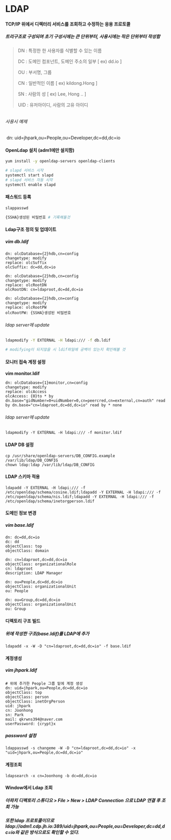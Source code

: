 # LDAP

#### TCP/IP 위에서 디렉터리 서비스를 조회하고 수정하는 응용 프로토콜

##### 트리구조로 구성되며 초기 구성시에는 큰 단위부터, 사용시에는 작은 단위부터 작성함

> DN :  특정한 한 사용자를 식별할 수 있는 이름 
>
> DC : 도메인 컴포넌트, 도메인 주소의 일부 [ ex) dd.io ]
>
> OU : 부서명, 그룹
>
> CN : 일반적인 이름 [ ex) kildong.Hong ]
>
> SN : 사람의 성 [ ex) Lee, Hong .. ]
>
> UID :  유저아이디,  사람의 고유 아이디
>

######  

###### 사용시 예제

​	dn: uid=jhpark,ou=People,ou=Developer,dc=dd,dc=io



#### OpenLdap 설치 (adm1에만 설치함)

```bash
yum install -y openldap-servers openldap-clients
```

```bash
# slapd 서비스 시작
systemctl start slapd
# slapd 서비스 자동 시작
systemctl enable slapd
```



#### 패스워드 등록

```bash
slappasswd

{SSHA}생성된 비밀번호 # 기록해둘것
```



#### Ldap구조 정의 및 업데이트

##### vim db.ldif

```
dn: olcDatabase={2}hdb,cn=config
changetype: modify
replace: olcSuffix
olcSuffix: dc=dd,dc=io
 
dn: olcDatabase={2}hdb,cn=config
changetype: modify
replace: olcRootDN
olcRootDN: cn=ldaproot,dc=dd,dc=io
 
dn: olcDatabase={2}hdb,cn=config
changetype: modify
replace: olcRootPW
olcRootPW: {SSHA}생성된 비밀번호
```

###### ldap server에 update

```bash
ldapmodify -Y EXTERNAL -H ldapi:/// -f db.ldif

# modifying이 되지않을 시 ldif파일에 공백이 있는지 확인해볼 것
```



#### 모니터 접속 계정 설정

**vim monitor.ldif**

```
dn: olcDatabase={1}monitor,cn=config
changetype: modify
replace: olcAccess
olcAccess: {0}to * by dn.base="gidNumber=0+uidNumber=0,cn=peercred,cn=external,cn=auth" read by dn.base="cn=ldaproot,dc=dd,dc=io" read by * none
```

###### ldap server에 update

```
ldapmodify -Y EXTERNAL -H ldapi:/// -f monitor.ldif
```



#### LDAP DB 설정

```
cp /usr/share/openldap-servers/DB_CONFIG.example /var/lib/ldap/DB_CONFIG
chown ldap:ldap /var/lib/ldap/DB_CONFIG
```



#### LDAP 스키마 적용

```
ldapadd -Y EXTERNAL -H ldapi:/// -f /etc/openldap/schema/cosine.ldif;ldapadd -Y EXTERNAL -H ldapi:/// -f /etc/openldap/schema/nis.ldif;ldapadd -Y EXTERNAL -H ldapi:/// -f /etc/openldap/schema/inetorgperson.ldif
```



#### 도메인 정보 변경

##### vim base.ldif

```
dn: dc=dd,dc=io
dc: dd
objectClass: top
objectClass: domain
 
dn: cn=ldaproot,dc=dd,dc=io
objectClass: organizationalRole
cn: ldaproot
description: LDAP Manager
 
dn: ou=People,dc=dd,dc=io
objectClass: organizationalUnit
ou: People
 
dn: ou=Group,dc=dd,dc=io
objectClass: organizationalUnit
ou: Group
```



#### 디렉토리 구조 빌드

##### 위에 작성한 구조(base.ldif)를 LDAP에 추가

```
ldapadd -x -W -D "cn=ldaproot,dc=dd,dc=io" -f base.ldif
```



#### 계정생성

##### vim jhpark.ldif

```
# 위에 추가한 People 그룹 밑에 계정 생성
dn: uid=jhpark,ou=People,dc=dd,dc=io
objectClass: top
objectClass: person
objectClass: inetOrgPerson
uid: jhpark
cn: Joonhong
sn: Park
mail: qkrwns394@naver.com
userPassword: {crypt}x
```

##### password 설정

```
ldappasswd -s changeme -W -D "cn=ldaproot,dc=dd,dc=io" -x "uid=jhpark,ou=People,dc=dd,dc=io"
```



#### 계정조회

```
ldapsearch -x cn=Joonhong -b dc=dd,dc=io
```



#### Window에서 Ldap 조회

##### 아파치 디렉토리 스튜디오 > File > New > LDAP Connection 으로 LDAP 연결 후 조회 가능



##### 또한 ldap 프로토콜이므로 ldap://adm1.cdp.jh.io:389/uid=jhpark,ou=People,ou=Developer,dc=dd,dc=io와 같은 방식으로도 확인할 수 있다.

